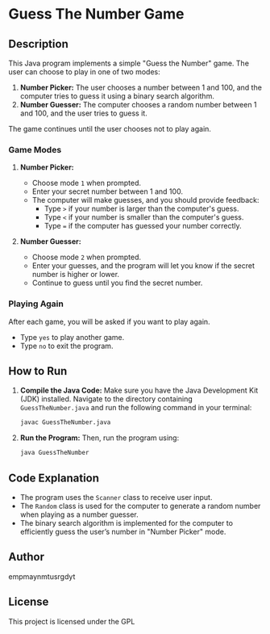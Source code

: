 # Guess The Number Game

## Description

This Java program implements a simple "Guess the Number" game. The user can choose to play in one of two modes:

1.  **Number Picker:** The user chooses a number between 1 and 100, and the computer tries to guess it using a binary search algorithm.
2.  **Number Guesser:** The computer chooses a random number between 1 and 100, and the user tries to guess it.

The game continues until the user chooses not to play again.

### Game Modes

1.  **Number Picker:**
    *   Choose mode `1` when prompted.
    *   Enter your secret number between 1 and 100.
    *   The computer will make guesses, and you should provide feedback:
        *   Type `>` if your number is larger than the computer's guess.
        *   Type `<` if your number is smaller than the computer's guess.
        *   Type `=` if the computer has guessed your number correctly.

2.  **Number Guesser:**
    *   Choose mode `2` when prompted.
    *   Enter your guesses, and the program will let you know if the secret number is higher or lower.
    *   Continue to guess until you find the secret number.

### Playing Again

After each game, you will be asked if you want to play again.
*   Type `yes` to play another game.
*   Type `no` to exit the program.

## How to Run

1.  **Compile the Java Code:** Make sure you have the Java Development Kit (JDK) installed. Navigate to the directory containing `GuessTheNumber.java` and run the following command in your terminal:
    ```bash
    javac GuessTheNumber.java
    ```
2.  **Run the Program:** Then, run the program using:
    ```bash
    java GuessTheNumber
    ```

## Code Explanation

*   The program uses the `Scanner` class to receive user input.
*   The `Random` class is used for the computer to generate a random number when playing as a number guesser.
*   The binary search algorithm is implemented for the computer to efficiently guess the user’s number in "Number Picker" mode.

## Author

empmaynmtusrgdyt

## License

This project is licensed under the GPL
